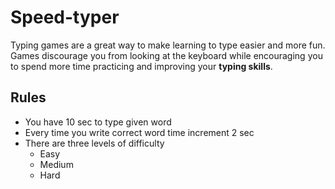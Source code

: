# Speed-typer

Typing games are a great way to make learning to type easier and more fun.
Games discourage you from looking at the keyboard while encouraging you to
spend more time practicing and improving your **typing skills**.

## Rules
* You have 10 sec to type given word
* Every time you write correct word time increment 2 sec
* There are three levels of difficulty
    * Easy
    * Medium
    * Hard
